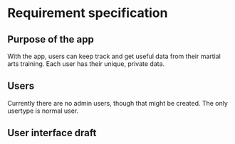 # Requirement specification

## Purpose of the app
With the app, users can keep track and get useful data from their martial arts training. Each user has their unique, private data.

## Users
Currently there are no admin users, though that might be created. The only usertype is normal user.

## User interface draft

